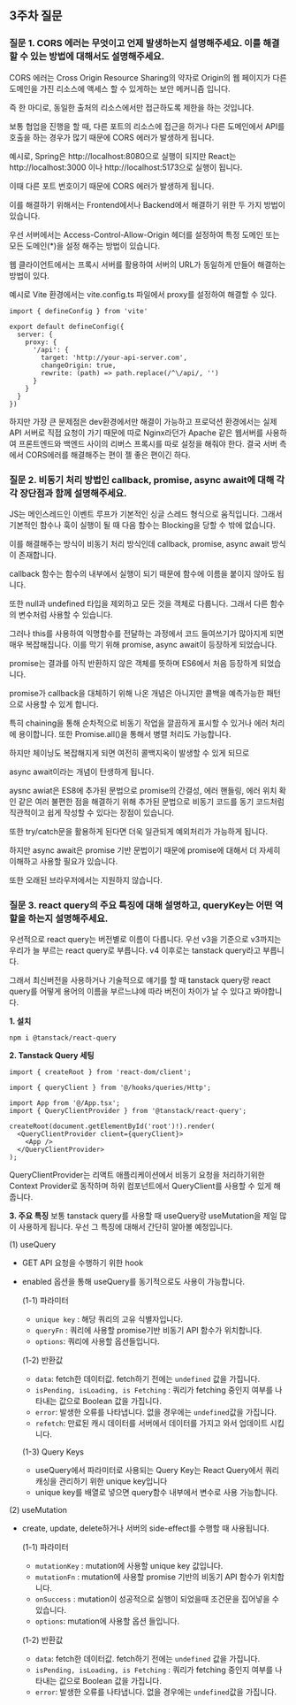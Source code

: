 ## 3주차 질문

### 질문 1. CORS 에러는 무엇이고 언제 발생하는지 설명해주세요. 이를 해결할 수 있는 방법에 대해서도 설명해주세요.

CORS 에러는 Cross Origin Resource Sharing의 약자로 Origin의 웹 페이지가 다른 도메인을 가진 리소스에 액세스 할 수 있게하는 보안 메커니즘 입니다.

즉 한 마디로, 동일한 출처의 리소스에서만 접근하도록 제한을 하는 것입니다.

보통 협업을 진행을 할 때, 다른 포트의 리소스에 접근을 하거나 다른 도메인에서 API를 호출을 하는 경우가 많기 때문에 CORS 에러가 발생하게 됩니다.

예시로, Spring은 http://localhost:8080으로 실행이 되지만
React는 http://localhost:3000 이나 http://localhost:5173으로 실행이 됩니다.

이때 다른 포트 번호이기 때문에 CORS 에러가 발생하게 됩니다.

이를 해결하기 위해서는 Frontend에서나 Backend에서 해결하기 위한 두 가지 방법이 있습니다.

우선 서버에서는 Access-Control-Allow-Origin 헤더를 설정하여 특정 도메인 또는 모든 도메인(\*)을 설정 해주는 방법이 있습니다.

웹 클라이언트에서는 프록시 서버를 활용하여 서버의 URL가 동일하게 만들어
해결하는 방법이 있다.

예시로 Vite 환경에서는 vite.config.ts 파일에서 proxy를 설정하여
해결할 수 있다.

```
import { defineConfig } from 'vite'

export default defineConfig({
  server: {
    proxy: {
      '/api': {
        target: 'http://your-api-server.com',
        changeOrigin: true,
        rewrite: (path) => path.replace(/^\/api/, '')
      }
    }
  }
})
```

하지만 가장 큰 문제점은 dev환경에서만 해결이 가능하고 프로덕션 환경에서는 실제 API 서버로 직접 요청이 가기 때문에 따로 Nginx라던가 Apache 같은 웹서버를 사용하여 프론트엔드와 백엔드 사이의 리버스 프록시를 따로 설정을 해줘야 한다.
결국 서버 측에서 CORS에러를 해결해주는 편이 젤 좋은 편이긴 하다.

### 질문 2. 비동기 처리 방법인 callback, promise, async await에 대해 각각 장단점과 함께 설명해주세요.

JS는 메인스레드인 이벤트 루프가 기본적인 싱글 스레드 형식으로 움직입니다. 그래서 기본적인 함수나 훅이 실행이 될 때 다음 함수는 Blocking을 당할 수 밖에 없습니다.

이를 해결해주는 방식이 비동기 처리 방식인데 callback, promise, async await 방식이 존재합니다.

callback 함수는 함수의 내부에서 실행이 되기 때문에 함수에 이름을 붙이지 않아도 됩니다.

또한 null과 undefined 타입을 제외하고 모든 것을 객체로 다룹니다. 그래서 다른 함수의 변수처럼 사용할 수 있습니다.

그러나 this를 사용하여 익명함수를 전달하는 과정에서 코드 들여쓰기가 많아지게 되면 매우 복잡해집니다. 이를 막기 위해 promise, async await이 등장하게 되었습니다.

promise는 결과를 아직 반환하지 않은 객체를 뜻하며 ES6에서 처음 등장하게 되었습니다.

promise가 callback을 대체하기 위해 나온 개념은 아니지만 콜백을 예측가능한 패턴으로 사용할 수 있게 합니다.

특히 chaining을 통해 순차적으로 비동기 작업을 깔끔하게 표시할 수 있거나 에러 처리에 용이합니다.
또한 Promise.all()을 통해서 병렬 처리도 가능합니다.

하지만 체이닝도 복잡해지게 되면 여전히 콜백지옥이 발생할 수 있게 되므로

async await이라는 개념이 탄생하게 됩니다.

aysnc awiat은 ES8에 추가된 문법으로 promise의 간결성, 에러 핸들링, 에러 위치 확인 같은 여러 불편한 점을 해결하기 위해 추가된 문법으로
비동기 코드를 동기 코드처럼 직관적이고 쉽게 작성할 수 있다는 장점이 있습니다.

또한 try/catch문을 활용하게 된다면 더욱 일관되게 예외처리가 가능하게 됩니다.

하지만 async await은 promise 기반 문법이기 때문에 promise에 대해서 더 자세히 이해하고 사용할 필요가 있습니다.

또한 오래된 브라우저에서는 지원하지 않습니다.

### 질문 3. react query의 주요 특징에 대해 설명하고, queryKey는 어떤 역할을 하는지 설명해주세요.

우선적으로 react query는 버전별로 이름이 다릅니다.
우선 v3을 기준으로 v3까지는 우리가 늘 부르는 react query로 부릅니다.
v4 이후로는 tanstack query라고 부릅니다.

그래서 최신버전을 사용하거나 기술적으로 얘기를 할 때 tanstack query랑 react query를 어떻게 용어의 이름을 부르느냐에 따라 버전이 차이가 날 수 있다고 봐야합니다.

**1. 설치**

```
npm i @tanstack/react-query
```

**2. Tanstack Query 세팅**

```
import { createRoot } from 'react-dom/client';

import { queryClient } from '@/hooks/queries/Http';

import App from '@/App.tsx';
import { QueryClientProvider } from '@tanstack/react-query';

createRoot(document.getElementById('root')!).render(
  <QueryClientProvider client={queryClient}>
    <App />
  </QueryClientProvider>
);

```

QueryClientProvider는 리액트 애플리케이션에서 비동기 요청을 처리하기위한 Context Provider로 동작하며 하위 컴포넌트에서 QueryClient를 사용할 수 있게 해줍니다.

**3. 주요 특징**
보통 tanstack query를 사용할 때 useQuery랑 useMutation을 제일 많이 사용하게 됩니다. 우선 그 특징에 대해서 간단히 알아볼 예정입니다.

(1) useQuery

- GET API 요청을 수행하기 위한 hook
- enabled 옵션을 통해 useQuery를 동기적으로도 사용이 가능합니다.

  (1-1) 파라미터

  - `unique key` : 해당 쿼리의 고유 식별자입니다.
  - `queryFn` : 쿼리에 사용할 promise기반 비동기 API 함수가 위치합니다.
  - `options`: 쿼리에 사용할 옵션들입니다.

  (1-2) 반환값

  - `data`: fetch한 데이터값. fetch하기 전에는 `undefined` 값을 가집니다.
  - `isPending, isLoading, is Fetching` : 쿼리가 fetching 중인지 여부를 나타내는 값으로 Boolean 값을 가집니다.
  - `error`: 발생한 오류를 나타냅니다. 없을 경우에는 `undefined`값을 가집니다.
  - `refetch`: 만료된 캐시 데이터를 서버에서 데이터를 가지고 와서 업데이트 시킵니다.

  (1-3) Query Keys

  - useQuery에서 파라미터로 사용되는 Query Key는 React Query에서 쿼리 캐싱을 관리하기 위한 unique key입니다
  - unique key를 배열로 넣으면 query함수 내부에서 변수로 사용 가능합니다.

(2) useMutation

- create, update, delete하거나 서버의 side-effect를 수행할 때 사용됩니다.

  (1-1) 파라미터

  - `mutationKey` : mutation에 사용할 unique key 값입니다.
  - `mutationFn` : mutation에 사용할 promise 기반의 비동기 API 함수가 위치합니다.
  - `onSuccess` : mutation이 성공적으로 실행이 되었을때 조건문을 집어넣을 수 있습니다.
  - `options`: mutation에 사용할 옵션 들입니다.

  (1-2) 반환값

  - `data`: fetch한 데이터값. fetch하기 전에는 `undefined` 값을 가집니다.
  - `isPending, isLoading, is Fetching` : 쿼리가 fetching 중인지 여부를 나타내는 값으로 Boolean 값을 가집니다.
  - `error`: 발생한 오류를 나타냅니다. 없을 경우에는 `undefined`값을 가집니다.
